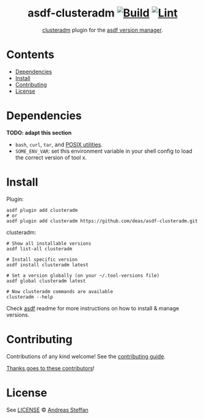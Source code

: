 <div align="center">

# asdf-clusteradm [![Build](https://github.com/deas/asdf-clusteradm/actions/workflows/build.yml/badge.svg)](https://github.com/deas/asdf-clusteradm/actions/workflows/build.yml) [![Lint](https://github.com/deas/asdf-clusteradm/actions/workflows/lint.yml/badge.svg)](https://github.com/deas/asdf-clusteradm/actions/workflows/lint.yml)

[clusteradm](https://github.com/open-cluster-management-io/clusteradm) plugin for the [asdf version manager](https://asdf-vm.com).

</div>

# Contents

- [Dependencies](#dependencies)
- [Install](#install)
- [Contributing](#contributing)
- [License](#license)

# Dependencies

**TODO: adapt this section**

- `bash`, `curl`, `tar`, and [POSIX utilities](https://pubs.opengroup.org/onlinepubs/9699919799/idx/utilities.html).
- `SOME_ENV_VAR`: set this environment variable in your shell config to load the correct version of tool x.

# Install

Plugin:

```shell
asdf plugin add clusteradm
# or
asdf plugin add clusteradm https://github.com/deas/asdf-clusteradm.git
```

clusteradm:

```shell
# Show all installable versions
asdf list-all clusteradm

# Install specific version
asdf install clusteradm latest

# Set a version globally (on your ~/.tool-versions file)
asdf global clusteradm latest

# Now clusteradm commands are available
clusteradm --help
```

Check [asdf](https://github.com/asdf-vm/asdf) readme for more instructions on how to
install & manage versions.

# Contributing

Contributions of any kind welcome! See the [contributing guide](contributing.md).

[Thanks goes to these contributors](https://github.com/deas/asdf-clusteradm/graphs/contributors)!

# License

See [LICENSE](LICENSE) © [Andreas Steffan](https://github.com/deas/)

